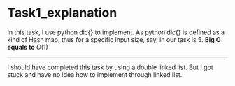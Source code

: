 # Task1_explanation
In this task, I use python dic{} to implement. As python dic{} is defined as a kind of Hash map, thus for a specific input size, say, in our task is 5. 
**Big O equals to** $O(1)$

-------

I should have completed this task by using a double linked list. But I got stuck and have no idea how to implement through linked list. 